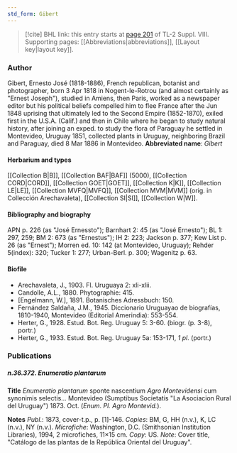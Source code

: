 ```yaml
---
std_form: Gibert
---
```


> [!cite] BHL link: this entry starts at [page 201](https://www.biodiversitylibrary.org/page/33258679) of TL-2 Suppl. VIII.
> Supporting pages: [[Abbreviations|abbreviations]], [[Layout key|layout key]].

### Author

Gibert, Ernesto José (1818-1886), French republican, botanist and photographer, born 3 Apr 1818 in Nogent-le-Rotrou (and almost certainly as "Ernest Joseph"), studied in Amiens, then Paris, worked as a newspaper editor but his political beliefs compelled him to flee France after the Jun 1848 uprising that ultimately led to the Second Empire (1852-1870), exiled first in the U.S.A. (Calif.) and then in Chile where he began to study natural history, after joining an exped. to study the flora of Paraguay he settled in Montevideo, Uruguay 1851, collected plants in Uruguay, neighboring Brazil and Paraguay, died 8 Mar 1886 in Montevideo. 
**Abbreviated name**: *Gibert*

#### Herbarium and types

[[Collection B|B]], [[Collection BAF|BAF]] (5000), [[Collection CORD|CORD]], [[Collection GOET|GOET]], [[Collection K|K]], [[Collection LE|LE]], [[Collection MVFQ|MVFQ]], [[Collection MVM|MVM]] (orig. in Collección Arechavaleta), [[Collection SI|SI]], [[Collection W|W]].

#### Bibliography and biography

APN p. 226 (as "José Ernessto"); Barnhart 2: 45 (as "José Ernesto"); BL 1: 297, 259; BM 2: 673 (as "Ernestus"); IH 2: 223; Jackson p. 377; Kew List p. 26 (as "Ernest"); Morren ed. 10: 142 (at Montevideo, Uruguay); Rehder 5(index): 320; Tucker 1: 277; Urban-Berl. p. 300; Wagenitz p. 63.

#### Biofile

- Arechavaleta, J., 1903. Fl. Uruguaya 2: xli-xlii.
- Candolle, A.L., 1880. Phytographie: 415.
- \[Engelmann, W.\], 1891. Botanisches Adressbuch: 150.
- Fernández Saldaña, J.M., 1945. Diccionario Uruguayao de biografías, 1810-1940, Montevideo (Editorial Amerindia): 553-554.
- Herter, G., 1928. Estud. Bot. Reg. Uruguay 5: 3-60. (biogr. (p. 3-8), portr.)
- Herter, G., 1933. Estud. Bot. Reg. Uruguay 5a: 153-171, *1 pl*. (portr.)

### Publications

##### n.36.372. Enumeratio plantarum

**Title**
*Enumeratio plantarum* sponte nascentium *Agro Montevidensi* cum synonimis selectis... Montevideo (Sumptibus Societatis "La Asociacion Rural del Uruguay") 1873. Oct. (*Enum*. *Pl. Agro Montevid.*).

**Notes**
*Publ*.: 1873, cover-t.p., p. \[1\]-146. *Copies*: BM, G, HH (n.v.), K, LC (n.v.), NY (n.v.).
*Microfiche*: Washington, D.C. (Smithsonian Institution Libraries), 1994, 2 microfiches, 11×15 cm. *Copy*: US.
*Note*: Cover title, "Catálogo de las plantas de la República Oriental del Uruguay".

